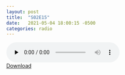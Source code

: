 ```yaml
---
layout: post
title:  "S02E15"
date:   2021-05-04 18:00:15 -0500
categories: radio
---
```

<audio controls="controls" preload="none">
    <source src="https://sparechange.s3.us-east-2.amazonaws.com/SpareChange-S02E15-050421-1600.mp3" type="audio/mpeg"> 
</audio>
<br>
<a href="https://sparechange.s3.us-east-2.amazonaws.com/SpareChange-S02E15-050421-1600.mp3">Download</a>
<br>

